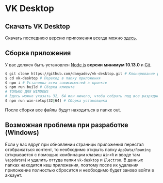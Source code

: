 # VK Desktop

## Скачать VK Desktop

Скачать последнюю версию приложения всегда можно [здесь](https://github.com/danyadev/vk-desktop/releases).

## Сборка приложения

У вас должен быть установлен [Node.js](http://nodejs.org) **версии минимум 10.13.0** и [Git](https://git-scm.com/downloads).

```bash
$ git clone https://github.com/danyadev/vk-desktop.git # Клонирование репозитория
$ cd vk-desktop # Переход в папку приложения
$ npm i # Установка всех зависимостей в проекте
$ npm run build # Сборка клиента
# ТОЛЬКО ДЛЯ WINDOWS
# Здесь можно указать 32, 64 или ничего, чтобы собрать под все разрядности
$ npm run win-setup[32|64] # Сборка установщика
```

После сборки все файлы будут находиться в папке out.

## Возможная проблема при разработке (Windows)

Если у вас вдруг при обновлении страницы приложения перестал отображаться контент, то необходимо
открыть папку `AppData/Roaming` (открывается с помощью комбинации клавиш `Win+R` и вводе там `%appdata%`)
и удалить оттуда папки `vk-desktop` и `Electron`. В данных папках находится кеш приложения, поэтому
после их удаления приложение полностью сбросится и необходимо будет заново войти в аккаунт.
